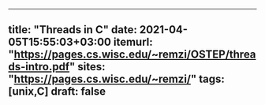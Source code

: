 
---
title: "Threads in C"
date: 2021-04-05T15:55:03+03:00
itemurl: "https://pages.cs.wisc.edu/~remzi/OSTEP/threads-intro.pdf"
sites: "https://pages.cs.wisc.edu/~remzi/"
tags: [unix,C] 
draft: false
---
